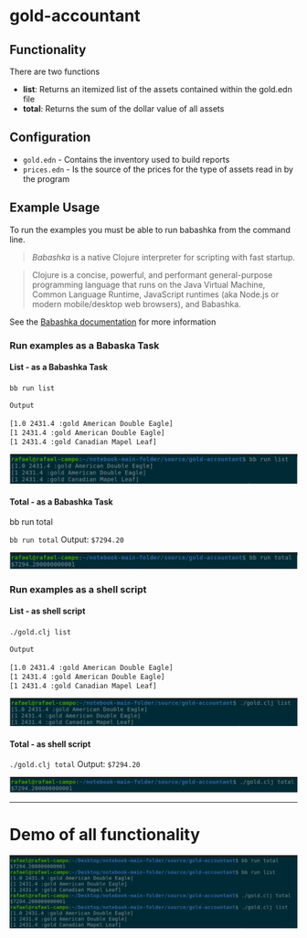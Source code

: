 # gold-accountant

## Functionality

There are two functions

- **list**: Returns an itemized list of the assets contained within the gold.edn file
- **total**: Returns the sum of the dollar value of all assets

## Configuration

- `gold.edn` - Contains the inventory used to build reports
- `prices.edn` - Is the source of the prices for the type of assets read in by the program

## Example Usage

To run the examples you must be able to run babashka from the command line.

> *Babashka* is a native Clojure interpreter for scripting with fast startup.

> Clojure is a concise, powerful, and performant general-purpose  programming language that runs on the Java Virtual Machine, Common Language Runtime, JavaScript runtimes (aka Node.js or modern mobile/desktop web browsers), and Babashka.

See the [Babashka documentation](https://github.com/babashka/babashka#installation) for more information


### Run examples as a Babaska Task

#### **List** - as a Babashka Task

`bb run list`

```
Output

[1.0 2431.4 :gold American Double Eagle]
[1 2431.4 :gold American Double Eagle]
[1 2431.4 :gold Canadian Mapel Leaf]
```

![](screenshots/task-list.png)

#### **Total** - as a Babashka Task

bb run total

`bb run total` Output: `$7294.20`

![](screenshots/task-total.png)

### Run examples as a shell script

#### **List** - as shell script

`./gold.clj list`

```
Output

[1.0 2431.4 :gold American Double Eagle]
[1 2431.4 :gold American Double Eagle]
[1 2431.4 :gold Canadian Mapel Leaf]
```

![](screenshots/script-list.png)

#### **Total** - as shell script

`./gold.clj total` Output: `$7294.20`

![](screenshots/script-total.png)

---

# Demo of all functionality

![](screenshots/all-cli-report.png)
